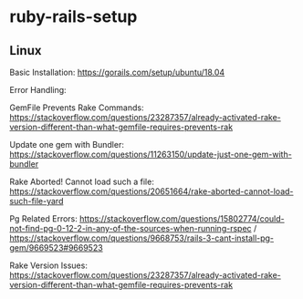 # ruby-rails-setup

## Linux 

Basic Installation: https://gorails.com/setup/ubuntu/18.04

Error Handling:

GemFile Prevents Rake Commands: https://stackoverflow.com/questions/23287357/already-activated-rake-version-different-than-what-gemfile-requires-prevents-rak

Update one gem with Bundler: https://stackoverflow.com/questions/11263150/update-just-one-gem-with-bundler

Rake Aborted! Cannot load such a file: https://stackoverflow.com/questions/20651664/rake-aborted-cannot-load-such-file-yard

Pg Related Errors: https://stackoverflow.com/questions/15802774/could-not-find-pg-0-12-2-in-any-of-the-sources-when-running-rspec / https://stackoverflow.com/questions/9668753/rails-3-cant-install-pg-gem/9669523#9669523

Rake Version Issues: https://stackoverflow.com/questions/23287357/already-activated-rake-version-different-than-what-gemfile-requires-prevents-rak

